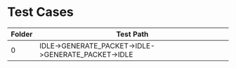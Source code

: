 Test Cases
=====================================================================================================
| Folder | Test Path                                          |
|--------|----------------------------------------------------|
| 0      | IDLE->GENERATE_PACKET->IDLE->GENERATE_PACKET->IDLE |

